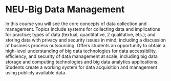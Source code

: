 # NEU-Big Data Management
In this course you will see the core concepts of data collection and management. Topics include systems for collecting data and implications for practice; types of data (textual, quantitative, 2 qualitative, etc.); and storing data with privacy and security issues in mind; including a discussion of business process outsourcing. Offers students an opportunity to obtain a high-level understanding of big data technologies for data accessibility, efficiency, and security of data management at scale, including big data storage and computing technologies and big data analytics applications. Students create a working system for data acquisition and management using publicly available data.

